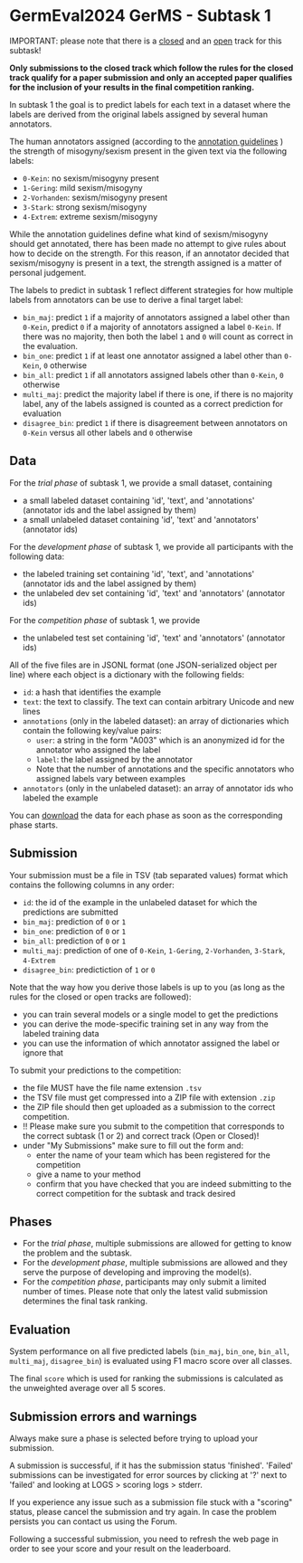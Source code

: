 # GermEval2024 GerMS - Subtask 1

IMPORTANT: please note that there is a [closed](closed-track.md) and an [open](open-track.md) track for this subtask!

**Only submissions to the closed track which follow the rules for the closed track qualify for a paper submission and only an accepted paper qualifies for the 
inclusion of your results in the final competition ranking.**

In subtask 1 the goal is to predict labels for each text in a dataset where the labels are derived from the original 
labels assigned by several human annotators. 

The human annotators assigned (according to the [annotation guidelines](guidelines.md) ) 
the strength of misogyny/sexism present in the given text via the following labels:

* `0-Kein`: no sexism/misogyny present
* `1-Gering`: mild sexism/misogyny
* `2-Vorhanden`: sexism/misogyny present
* `3-Stark`: strong sexism/misogyny
* `4-Extrem`: extreme sexism/misogyny

While the annotation guidelines define what kind of sexism/misogyny should get annotated, there has been made no attempt to 
give rules about how to decide on the strength. For this reason, if an annotator decided that sexism/misogyny is present in a text,
the strength assigned is a matter of personal judgement.

The labels to predict in subtask 1 reflect different strategies for how multiple labels from annotators can be use to derive a final
target label:

* `bin_maj`: predict `1` if a majority of annotators assigned a label other than `0-Kein`, predict `0` if a majority of annotators assigned a label 
  `0-Kein`. If there was no majority, then both the label `1` and `0` will count as correct in the evaluation.
* `bin_one`: predict `1` if at least one annotator assigned a label other than `0-Kein`, `0` otherwise
* `bin_all`: predict `1` if all annotators assigned labels other than `0-Kein`, `0` otherwise
* `multi_maj`: predict the majority label if there is one, if there is no majority label, any of the labels assigned is counted as a correct prediction for evaluation
* `disagree_bin`: predict `1` if there is disagreement between annotators on `0-Kein` versus all other labels and `0` otherwise


## Data

For the *trial phase* of subtask 1, we provide a small dataset, containing
* a small labeled dataset containing 'id', 'text', and 'annotations' (annotator ids and the label assigned by them)
* a small unlabeled dataset containing 'id', 'text' and 'annotators' (annotator ids)

For the *development phase* of subtask 1, we provide all participants with the following data:
* the labeled training set containing 'id', 'text', and 'annotations' (annotator ids and the label assigned by them)
* the unlabeled dev set containing 'id', 'text' and 'annotators' (annotator ids)

For the *competition phase* of subtask 1, we provide
* the unlabeled test set containing 'id', 'text' and 'annotators' (annotator ids)
  
All of the five files are in JSONL format (one JSON-serialized object per line) where each object is a dictionary with the following 
fields:

* `id`: a hash that identifies the example
* `text`: the text to classify. The text can contain arbitrary Unicode and new lines 
* `annotations` (only in the labeled dataset): an array of dictionaries which contain the following key/value pairs:
  * `user`: a string in the form "A003" which is an anonymized id for the annotator who assigned the label
  * `label`: the label assigned by the annotator
  * Note that the number of annotations and the specific annotators who assigned labels vary between examples
* `annotators` (only in the unlabeled dataset): an array of annotator ids who labeled the example

You can [download](download.md) the data for each phase as soon as the corresponding phase starts.

## Submission

Your submission must be a file in TSV (tab separated values) format which contains the following columns in any order:

* `id`: the id of the example in the unlabeled dataset for which the predictions are submitted
* `bin_maj`: prediction of `0` or `1`
* `bin_one`: prediction of `0` or `1`
* `bin_all`: prediction of `0` or `1`
* `multi_maj`: prediction of one of `0-Kein`, `1-Gering`, `2-Vorhanden`, `3-Stark`, `4-Extrem`
* `disagree_bin`: predictiction of `1` or `0`

Note that the way how you derive those labels is up to you (as long as the rules for the closed or open tracks are followed):

* you can train several models or a single model to get the predictions
* you can derive the mode-specific training set in any way from the labeled training data
* you can use the information of which annotator assigned the label or ignore that

To submit your predictions to the competition:

* the file MUST have the file name extension `.tsv` 
* the TSV file must get compressed into a ZIP file with extension `.zip`
* the ZIP file should then get uploaded as a submission to the correct competition.
* !! Please make sure you submit to the competition that corresponds to the correct subtask (1 or 2) and correct track (Open or Closed)!
* under "My Submissions" make sure to fill out the form and:
  * enter the name of your team which has been registered for the competition
  * give a name to your method 
  * confirm that you have checked that you are indeed submitting to the correct competition for the subtask and track desired

## Phases

* For the *trial phase*, multiple submissions are allowed for getting to know the problem and the subtask.
* For the *development phase*, multiple submissions are allowed and they serve the purpose of developing and improving the model(s).
* For the *competition phase*, participants may only submit a limited number of times. Please note that only the latest valid submission determines the final task ranking.

## Evaluation

System performance on all five predicted labels (`bin_maj`, `bin_one`, `bin_all`, `multi_maj`, `disagree_bin`) is evaluated using F1 macro score 
over all classes.

The final `score` which is used for ranking the submissions is calculated as the unweighted average over all 5 scores. 


## Submission errors and warnings

Always make sure a phase is selected before trying to upload your submission.

A submission is successful, if it has the submission status 'finished'. 'Failed' submissions can be investigated for error sources by clicking at '?' next to 'failed' and looking at LOGS > scoring logs > stderr. 

If you experience any issue such as a submission file stuck with a "scoring" status, please cancel the submission and try again. In case the problem persists you can contact us using the Forum.

Following a successful submission, you need to refresh the web page in order to see your score and your result on the leaderboard.
